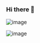 ### Hi there 👋
![image](https://hits.seeyoufarm.com/api/count/incr/badge.svg?url=https%3A%2F%2Fgithub.com%2F{mikeybob}1212%2Fhit-counter)

![image](https://github-profile-summary-cards.vercel.app/api/cards/profile-details?username=mikeybob&theme=nord_dark)




<!-- ![image](https://gists-readme.yizack.com/api/pin?user=mikeybob&id=mikeybob&owner=true) -->

<!--
**mikeybob/mikeybob** is a ✨ _special_ ✨ repository because its `README.md` (this file) appears on your GitHub profile.

Here are some ideas to get you started:

- 🔭 I’m currently working on ...
- 🌱 I’m currently learning ...
- 👯 I’m looking to collaborate on ...
- 🤔 I’m looking for help with ...
- 💬 Ask me about ...
- 📫 How to reach me: ...
- 😄 Pronouns: ...
- ⚡ Fun fact: ...
-->
